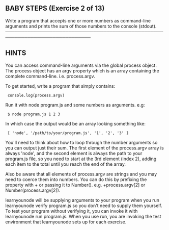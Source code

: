 ## BABY STEPS (Exercise 2 of 13)

Write a program that accepts one or more numbers as command-line arguments
and prints the sum of those numbers to the console (stdout).
─────────────────────────────────────────────────────────────────────────────

## HINTS

You can access command-line arguments via the global process object. The
process object has an argv property which is an array containing the
complete command-line. i.e. process.argv.

To get started, write a program that simply contains:

     console.log(process.argv)

Run it with node program.js and some numbers as arguments. e.g:

     $ node program.js 1 2 3

In which case the output would be an array looking something like:

     [ 'node', '/path/to/your/program.js', '1', '2', '3' ]

You'll need to think about how to loop through the number arguments so
you can output just their sum. The first element of the process.argv array
is always 'node', and the second element is always the path to your
program.js file, so you need to start at the 3rd element (index 2), adding
each item to the total until you reach the end of the array.

Also be aware that all elements of process.argv are strings and you may
need to coerce them into numbers. You can do this by prefixing the
property with + or passing it to Number(). e.g. +process.argv[2] or
Number(process.argv[2]).

learnyounode will be supplying arguments to your program when you run
learnyounode verify program.js so you don't need to supply them yourself.
To test your program without verifying it, you can invoke it with
learnyounode run program.js. When you use run, you are invoking the test
environment that learnyounode sets up for each exercise.
